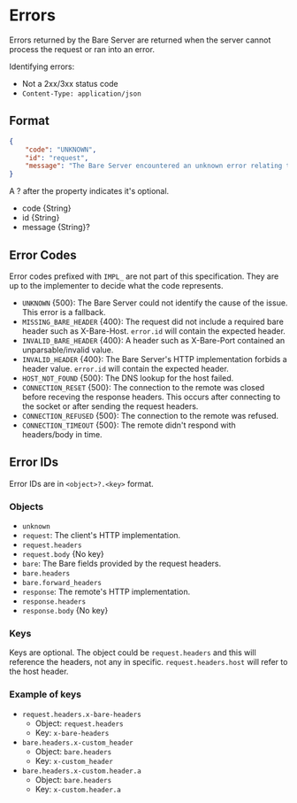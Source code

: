# Errors

Errors returned by the Bare Server are returned when the server cannot process the request or ran into an error.

Identifying errors:

- Not a 2xx/3xx status code
- `Content-Type: application/json`

## Format

```json
{
	"code": "UNKNOWN",
	"id": "request",
	"message": "The Bare Server encountered an unknown error relating to the request."
}
```

A ? after the property indicates it's optional.

- code {String}
- id {String}
- message {String}?

## Error Codes

Error codes prefixed with `IMPL_` are not part of this specification. They are up to the implementer to decide what the code represents.

- `UNKNOWN` {500}: The Bare Server could not identify the cause of the issue. This error is a fallback.
- `MISSING_BARE_HEADER` {400}: The request did not include a required bare header such as X-Bare-Host. `error.id` will contain the expected header.
- `INVALID_BARE_HEADER` {400}: A header such as X-Bare-Port contained an unparsable/invalid value.
- `INVALID_HEADER` {400}: The Bare Server's HTTP implementation forbids a header value. `error.id` will contain the expected header.
- `HOST_NOT_FOUND` {500}: The DNS lookup for the host failed.
- `CONNECTION_RESET` {500}: The connection to the remote was closed before receving the response headers. This occurs after connecting to the socket or after sending the request headers.
- `CONNECTION_REFUSED` {500}: The connection to the remote was refused.
- `CONNECTION_TIMEOUT` {500}: The remote didn't respond with headers/body in time.

## Error IDs

Error IDs are in `<object>?.<key>` format.

### Objects

- `unknown` 
- `request`: The client's HTTP implementation.
- `request.headers`
- `request.body` {No key}
- `bare`: The Bare fields provided by the request headers.
- `bare.headers`
- `bare.forward_headers`
- `response`: The remote's HTTP implementation.
- `response.headers`
- `response.body` {No key}

### Keys

Keys are optional. The object could be `request.headers` and this will reference the headers, not any in specific. `request.headers.host` will refer to the host header.

### Example of keys

- `request.headers.x-bare-headers`
	- Object: `request.headers`
	- Key: `x-bare-headers`
- `bare.headers.x-custom_header`
	- Object: `bare.headers`
	- Key: `x-custom_header`
- `bare.headers.x-custom.header.a`
	- Object: `bare.headers`
	- Key: `x-custom.header.a`
